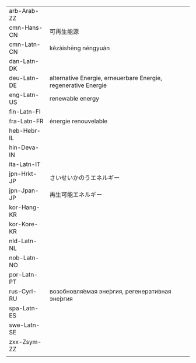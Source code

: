 | | | |
|-|-|-|
| arb-Arab-ZZ |  |  |
| cmn-Hans-CN | 可再生能源 |  |
| cmn-Latn-CN | kězàishēng néngyuán |  |
| dan-Latn-DK |  |  |
| deu-Latn-DE | alternative Energie, erneuerbare Energie, regenerative Energie |  |
| eng-Latn-US | renewable energy |  |
| fin-Latn-FI |  |  |
| fra-Latn-FR | énergie renouvelable |  |
| heb-Hebr-IL |  |  |
| hin-Deva-IN |  |  |
| ita-Latn-IT |  |  |
| jpn-Hrkt-JP | さいせいかのうエネルギー |  |
| jpn-Jpan-JP | 再生可能エネルギー |  |
| kor-Hang-KR |  |  |
| kor-Kore-KR |  |  |
| nld-Latn-NL |  |  |
| nob-Latn-NO |  |  |
| por-Latn-PT |  |  |
| rus-Cyrl-RU | возобновля́емая эне́ргия, регенерати́вная эне́ргия |  |
| spa-Latn-ES |  |  |
| swe-Latn-SE |  |  |
| zxx-Zsym-ZZ |  |  |
|  |  |  |

